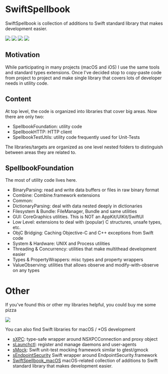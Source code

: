 # SwiftSpellbook
SwiftSpellbook is collection of additions to Swift standard library that makes development easier.

<p>
  <img src="https://img.shields.io/badge/swift-5.7 | 5.8 | 5.9-orange" />
  <img src="https://img.shields.io/badge/platforms-macOS 10.15 | iOS 13 | watchOS 6 | tvOS 13-freshgreen" />
  <img src="https://img.shields.io/badge/Xcode-14 | 15-blue" />
  <img src="https://github.com/Alkenso/SwiftSpellbook/actions/workflows/main.yml/badge.svg" />
</p>

## Motivation
While participating in many projects (macOS and iOS) I use the same tools and standard types extensions.
Once I've decided stop to copy-paste code from project to project and make single library that covers lots of developer needs in utility code.

## Content
At top level, the code is organized into libraries that cover big areas.
Now there are only two:
- SpellbookFoundation: utility code
- SpellbookHTTP: HTTP client
- SpellbookTestUtils: utility code frequently used for Unit-Tests

The libraries/targets are organized as one level nested folders to distinguish between areas they are related to.

## SpellbookFoundation
The most of utility code lives here.
- BinaryParsing: read and write data buffers or files in raw binary format
- Combine: Combine.framework extensions
- Common: 
- DictionaryParsing: deal with data nested deeply in dictionaries
- Filesystem & Bundle: FileManager, Bundle and same utilities
- GUI: CoreGraphics utilities. This is NOT an AppKit/UIKit/SwiftUI
- Low Level: extensions to deal with (popular) C structures, unsafe types, etc. 
- ObjC Bridging: Caching Objective-C and C++ exceptions from Swift code
- System & Hardware: UNIX and Process utilities
- Threading & Concurrency: utilities that make multithead development easier
- Types & PropertyWrappers: misc types and property wrappers
- ValueObserving: utilities that allows observe and modify-with-observe on any types

# Other
If you've found this or other my libraries helpful, you could buy me some pizza

<a href="https://www.buymeacoffee.com/alkenso"><img src="https://img.buymeacoffee.com/button-api/?text=Buy me a pizza&emoji=🍕&slug=alkenso&button_colour=FFDD00&font_colour=000000&font_family=Cookie&outline_colour=000000&coffee_colour=ffffff" /></a>

You can also find Swift libraries for macOS / *OS development
- [sXPC](https://github.com/Alkenso/sXPC): type-safe wrapper around NSXPCConnection and proxy object
- [sLaunchctl](https://github.com/Alkenso/sLaunchctl): register and manage daemons and user-agents
- [sMock](https://github.com/Alkenso/sMock): Swift unit-test mocking framework similar to gtest/gmock
- [sEndpointSecurity](https://github.com/Alkenso/sEndpointSecurity.git) Swift wrapper around EndpointSecurity.framework 
- [SwiftSpellbook_macOS](https://github.com/Alkenso/SwiftSpellbook_macOS) macOS-related collection of additions to Swift standard library that makes development easier.
